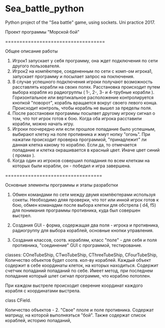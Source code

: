 # Sea_battle_python
Python project of the "Sea battle" game, using sockets. Uni practice 2017.

Проект программы "Морской бой"

===================================

Общее описание работы

1) Игрок1 запускает у себя программу, 
она ждет подключения по сети другого пользователя.
2) Игрок2 на компёютере, соедененным по сети с комп-ом игрока1, 
запускает программу и посылает запрос на поключения.
3) В случае успешного подключения игроки получают возможность расставлять корабли на
своих полях. Расстановка происходит путем выбора корабля из радиогруппы ( 1-, 2-, 3- и 4-трубные корабли ).
Горизонтальное или вертикальное расположение контролируется кнопкой "поворот", корабль
вращается вокруг своего левого конца. Происходит контроль, 
чтобы корабль не вышел за пределы поля.
4) После расстановки программы посылвет другому игроку сигнал о том, что тот игрок готов к бою.
Когда оба игрока расставили корабли, можно начать игру.
5) Игроки поочередно или если прошлое попадание было успешным, выбирают клетку на поле противника
и жмут нопку "огонь". При нажатии происходит проверка программой, "принадлежит" ли данная клетка
какому то кораблю. Если да, то отмечается попадание и клетка окрашивается в красный цвет.
Иначе цвет синий ( промах ).
6) Когда один из игроков совершил попадания по всем клеткам на которых были корабли, 
он - победил и игра завершена.

==================================

Основные элементы программы и этапы разработки

1) Обмен командами по сети между двумя компёютерами используя сокеты.
Необходимо дляя проверки, что тот или инной игрок готов к бою, обмен команадми после 
выбора клетки для обстрела ( d4, f5) для понимания программы противника, куда был совершен выстрел.

2) Создания GUI - форма, содержащая два поля - игрока и противника, радиогруппу для выбора
кораблей, основные кнопки управления.

3) Создания классов, соотв. кораблям, класс "поле" - для себя и поля противника,
"соединение" GUI с программой, тестирование.


classes: COneTubeShip, CTwoTubeShip, CThreeTubeShip, CFourTubeShip,
Количество объектов будет соотв. кол-ву кораблей.
Каждый объект содержит в себе координаты клеток, на которых находиться.
Содержит счетчик попаданий попаданий по себе. 
Имеет метод, при последнем попадание который шлет сигнал программе, что кораблю потоплен.

При каждом выстреле происходит сверение координат каждого корабля с координатами выстрела.


class CField.

Количество объектов - 2. "Свое" плоле и поле противника. 
Содержат матрицу, на которой выполняэться "бой".
Также содержат список кораблей, историю попаданий,

